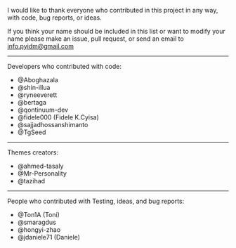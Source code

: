I would like to thank everyone who contributed in this project in any
way, with code, bug reports, or ideas.

If you think your name should be included in this list or want to modify
your name please make an issue, pull request, or send an email to
info.pyidm@gmail.com

---

Developers who contributed with code:
- @Aboghazala
- @shin-illua
- @ryneeverett
- @bertaga
- @qontinuum-dev
- @fidele000 (Fidele K.Cyisa)
- @sajjadhossanshimanto
- @TgSeed

---

Themes creators:
- @ahmed-tasaly
- @Mr-Personality
- @tazihad

---

People who contributed with Testing, ideas, and bug reports:
- @Ton1A (Toni)
- @smaragdus
- @hongyi-zhao
- @jdaniele71 (Daniele)

